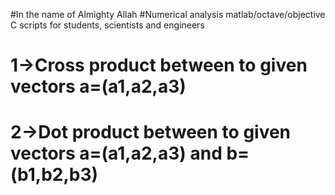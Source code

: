 #In the name of Almighty Allah
#Numerical analysis matlab/octave/objective C scripts for students, scientists and engineers
# 1->Cross product between to given vectors a=(a1,a2,a3)
# 2->Dot product between to given vectors a=(a1,a2,a3) and b=(b1,b2,b3)
